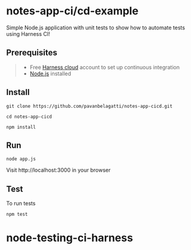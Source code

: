 # notes-app-ci/cd-example
Simple Node.js application with unit tests to show how to automate tests using Harness CI!

## Prerequisites
> - Free [Harness cloud](https://www.harness.io/products/continuous-integration?utm_source=internal&utm_medium=social&utm_campaign=devadvocacy&utm_content=pavan_notes_article&utm_term=get-started) account to set up continuous integration 
> - [Node.js](https://nodejs.org/en/download/) installed 

## Install
```
git clone https://github.com/pavanbelagatti/notes-app-cicd.git 
```
```
cd notes-app-cicd
```
```
npm install
```

## Run
```
node app.js
```
Visit http://localhost:3000 in your browser

## Test
To run tests
```
npm test
```
# node-testing-ci-harness
